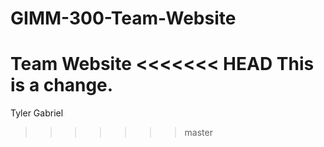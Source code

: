 # GIMM-300-Team-Website
Team Website
<<<<<<< HEAD
This is a change.
=======
Tyler
Gabriel
>>>>>>> master
